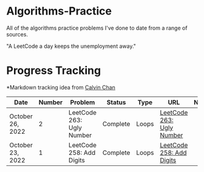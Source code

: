 # Algorithms-Practice

All of the algorithms practice problems I've done to date from a range of sources.

"A LeetCode a day keeps the unemployment away."

# Progress Tracking
*Markdown tracking idea from [Calvin Chan](https://github.com/calvinchankf)

| Date                 | Number  | Problem                                                                                                                                  | Status                     | Type                            | URL                                                                                                        | Notes                                                                                                                        |
| -------------------- | ------- | ---------------------------------------------------------------------------------------------------------------------------------------- | -------------------------- |-------------------------------- | ---------------------------------------------------------------------------------------------------------- | ---------------------------------------------------------------------------------------------------------------------------- |
| October 26, 2022     | 2       | LeetCode 263: Ugly Number                                                                                                                | Complete                   | Loops                           | [LeetCode 263: Ugly Number](https://leetcode.com/problems/ugly-number/)                                    |                                                                                                                              |
| October 23, 2022     | 1       | LeetCode 258: Add Digits                                                                                                                 | Complete                   | Loops                           | [LeetCode 258: Add Digits](https://leetcode.com/problems/add-digits/)                                      |                                                                                                                              |

